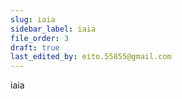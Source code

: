 ```yaml
---
slug: iaia
sidebar_label: iaia
file_order: 3
draft: true
last_edited_by: eito.55855@gmail.com
---
```

iaia